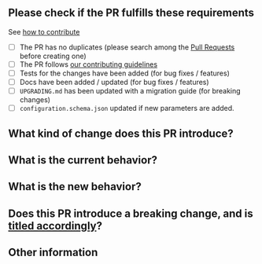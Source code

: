 ## Please check if the PR fulfills these requirements

See [how to contribute](https://arduino.github.io/arduino-cli/latest/CONTRIBUTING/)

- [ ] The PR has no duplicates (please search among the [Pull Requests](https://github.com/arduino/arduino-cli/pulls)
      before creating one)
- [ ] The PR follows
      [our contributing guidelines](https://arduino.github.io/arduino-cli/latest/CONTRIBUTING/#pull-requests)
- [ ] Tests for the changes have been added (for bug fixes / features)
- [ ] Docs have been added / updated (for bug fixes / features)
- [ ] `UPGRADING.md` has been updated with a migration guide (for breaking changes)
- [ ] `configuration.schema.json` updated if new parameters are added.

## What kind of change does this PR introduce?

<!-- Bug fix, feature, docs update, ... -->

## What is the current behavior?

<!-- You can also link to an open issue here -->

## What is the new behavior?

<!-- if this is a feature change -->

## Does this PR introduce a breaking change, and is [titled accordingly](https://arduino.github.io/arduino-cli/latest/CONTRIBUTING/#breaking)?

<!-- If this PR is merged, will any users need to change their code, command-line invocations, build scripts or data files
when upgrading from an older version of Arduino CLI? -->

## Other information

<!-- Any additional information that could help the review process -->
